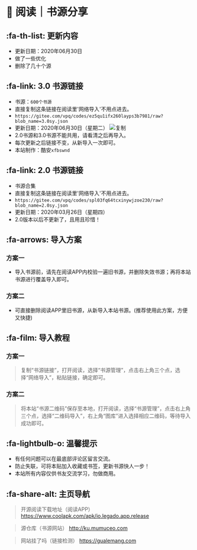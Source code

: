 # 📖 阅读｜书源分享

##  :fa-th-list: 更新内容

- 更新日期：2020年06月30日
- 做了一些优化
- 删除了几十个源

##  :fa-link: 3.0 书源链接

- 书源：`600个书源`
- 直接复制这条链接在阅读里'网络导入'不用点进去。
- `https://gitee.com/vpq/codes/ez5qu1ifx260layps3b7981/raw?blob_name=3.0sy.json`
- 更新日期：2020年06月30日（星期二）
![复制](https://images.gitee.com/uploads/images/2020/0328/212958_7fd65271_5572791.png "复制.png")
- 2.0书源和3.0书源不能共用，请看清之后再导入。
- 每次更新之后链接不变，从新导入一次即可。
- 本站制作：酷安`xfbswnd`

##  :fa-link: 2.0 书源链接

- 书源合集
- 直接复制这条链接在阅读里'网络导入'不用点进去。
- `https://gitee.com/vpq/codes/spl03fq64tcxinywjzoe230/raw?blob_name=2.0sy.json`
- 更新日期：2020年03月26日（星期四）
- 2.0版本以后不更新了，且用且珍惜！

##  :fa-arrows: 导入方案

### 方案一
- 导入书源前，请先在阅读APP内校验一遍旧书源，并删除失效书源；再将本站书源进行覆盖导入即可。

### 方案二
- 可直接删除阅读APP里旧书源，从新导入本站书源。(推荐使用此方案，方便又快捷)


##  :fa-film: 导入教程

### 方案一
> 复制“书源链接”，打开阅读，选择“书源管理”，点击右上角三个点，选择“网络导入”，粘贴链接，确定即可。

### 方案二
> 将本站“书源二维码”保存至本地，打开阅读，选择“书源管理”，点击右上角三个点，选择“二维码导入”，右上角“图库”进入选择相应二维码，等待导入成功即可。

##  :fa-lightbulb-o: 温馨提示

- 有任何问题可以在最底部评论区留言交流。
- 防止失联，可将本贴加入收藏或书签，更新书源快人一步！
- 本站所有内容仅供书友交流学习，勿做商用。

##   :fa-share-alt: 主页导航

> 开源阅读下载地址（阅读APP）
https://www.coolapk.com/apk/io.legado.app.release

> 源仓库（书源网站）
http://ku.mumuceo.com

> 网站挂了吗（链接检测）
https://gualemang.com